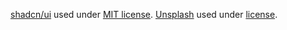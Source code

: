 [shadcn/ui](https://ui.shadcn.com/) used under [MIT license](https://github.com/shadcn-ui/ui/blob/main/LICENSE.md).
[Unsplash](https://unsplash.com) used under [license](https://unsplash.com/license).